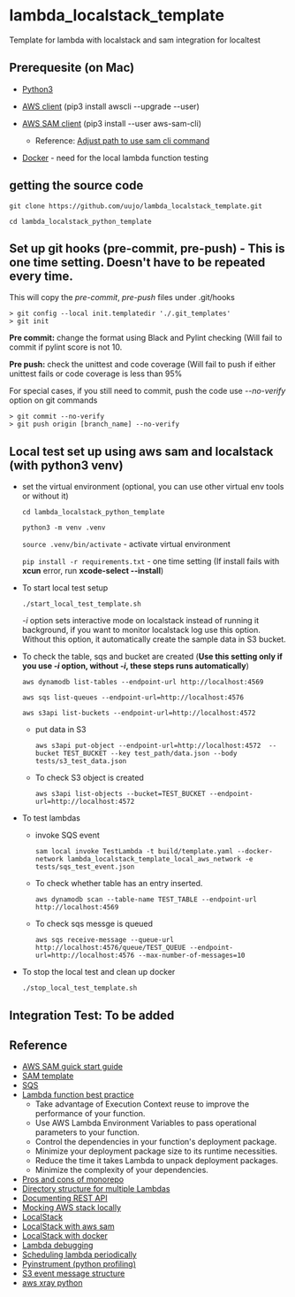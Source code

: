 # lambda_localstack_template
Template for lambda  with localstack and sam integration for localtest 

## Prerequesite (on Mac)

* [Python3](https://www.python.org/downloads/)

* [AWS client](https://docs.aws.amazon.com/cli/latest/userguide/cli-chap-install.html) (pip3 install awscli --upgrade --user)

* [AWS SAM client](https://docs.aws.amazon.com/serverless-application-model/latest/developerguide/serverless-sam-cli-install-mac.html#serverless-sam-cli-install-mac-pip) (pip3 install --user aws-sam-cli)
  
   * Reference: [Adjust path to use sam cli command](https://docs.aws.amazon.com/serverless-application-model/latest/developerguide/serverless-sam-cli-install-mac-path.html)

* [Docker](https://docs.docker.com/docker-for-mac/install/) - need for the local lambda function testing

## getting the source code
 
  `git clone https://github.com/uujo/lambda_localstack_template.git`
  
  `cd lambda_localstack_python_template`
  

## Set up git hooks (pre-commit, pre-push) - This is one time setting. Doesn't have to be repeated every time. 

This will copy the _pre-commit_, _pre-push_ files under .git/hooks
```
> git config --local init.templatedir './.git_templates'
> git init
```

**Pre commit:** change the format using Black and Pylint checking (Will fail to commit if pylint score is not 10.

**Pre push:** check the unittest and code coverage (Will fail to push if either unittest fails or code coverage is less than 95%

For special cases, if you still need to commit, push the code use _--no-verify_ option on git commands

```
> git commit --no-verify
> git push origin [branch_name] --no-verify
```

## Local test set up using aws sam and localstack (with python3 venv) 
 
* set the virtual environment (optional, you can use other virtual env tools or without it)
  
  `cd lambda_localstack_python_template`
  
  `python3 -m venv .venv`
  
  `source .venv/bin/activate`  - activate virtual environment
  
  `pip install -r requirements.txt` - one time setting 
     (If install fails with __xcun__ error, run __xcode-select --install__)
  
 
* To start local test setup

  `./start_local_test_template.sh`   
  
  _-i_ option sets interactive mode on localstack instead of running it background, if you want to monitor localstack log use this option. Without this option, it automatically create the sample data in S3 bucket.


* To check the table, sqs and bucket are created (**Use this setting only if you use _-i_ option, without _-i_, these steps runs automatically**)
  
  `aws dynamodb list-tables --endpoint-url http://localhost:4569`
  
  `aws sqs list-queues --endpoint-url=http://localhost:4576`
  
  `aws s3api list-buckets --endpoint-url=http://localhost:4572`
  
  * put data in S3
  
    `aws s3api put-object --endpoint-url=http://localhost:4572  --bucket TEST_BUCKET --key test_path/data.json --body tests/s3_test_data.json`

  * To check S3 object is created

    `aws s3api list-objects --bucket=TEST_BUCKET --endpoint-url=http://localhost:4572` 
  
  
* To test lambdas

  * invoke SQS event
  
    `sam local invoke TestLambda -t build/template.yaml --docker-network lambda_localstack_template_local_aws_network -e tests/sqs_test_event.json`

  * To check whether table has an entry inserted.

    `aws dynamodb scan --table-name TEST_TABLE --endpoint-url http://localhost:4569`
  
  * To check sqs messge is queued
  
    `aws sqs receive-message --queue-url http://localhost:4576/queue/TEST_QUEUE --endpoint-url=http://localhost:4576 --max-number-of-messages=10`
  
  
* To stop the local test and clean up docker

  `./stop_local_test_template.sh`
    

## Integration Test: To be added

 
## Reference
* [AWS SAM guick start guide](https://docs.aws.amazon.com/serverless-application-model/latest/developerguide/serverless-quick-start.html)
* [SAM template](https://github.com/awslabs/serverless-application-model/blob/master/versions/2016-10-31.md)
* [SQS](https://aws.amazon.com/blogs/aws/aws-lambda-adds-amazon-simple-queue-service-to-supported-event-sources/)
* [Lambda function best practice](https://docs.aws.amazon.com/lambda/latest/dg/best-practices.html)
  * Take advantage of Execution Context reuse to improve the performance of your function.
  * Use AWS Lambda Environment Variables to pass operational parameters to your function.
  * Control the dependencies in your function's deployment package.
  * Minimize your deployment package size to its runtime necessities.
  * Reduce the time it takes Lambda to unpack deployment packages.
  * Minimize the complexity of your dependencies.
* [Pros and cons of monorepo](https://serverless-stack.com/chapters/organizing-serverless-projects.html)
* [Directory structure for multiple Lambdas](https://serverless.readme.io/docs/project-structure)
* [Documenting REST API](https://docs.aws.amazon.com/apigateway/latest/developerguide/api-gateway-documenting-api.html)
* [Mocking AWS stack locally](https://medium.com/@andyalky/developing-aws-apps-locally-with-localstack-7f3d64663ce4)
* [LocalStack](https://github.com/localstack/localstack)
* [LocalStack with aws sam](http://www.piotrnowicki.com/python/aws/2018/11/16/aws-local-lambda-invocation/)
* [LocalStack with docker](https://itnext.io/docker-compose-aws-localstack-why-not-both-fc8a1db84eca)
* [Lambda debugging](https://docs.aws.amazon.com/serverless-application-model/latest/developerguide/serverless-sam-cli-using-debugging-python.html)
* [Scheduling lambda periodically](https://docs.aws.amazon.com/lambda/latest/dg/with-scheduled-events.html)
* [Pyinstrument (python profiling)](https://github.com/joerick/pyinstrument)
* [S3 event message structure](https://docs.aws.amazon.com/AmazonS3/latest/dev/notification-content-structure.html)
* [aws xray python](https://github.com/aws/aws-xray-sdk-python)

